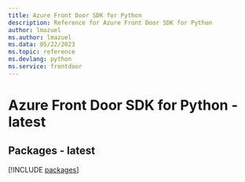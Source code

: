 ```yaml
---
title: Azure Front Door SDK for Python
description: Reference for Azure Front Door SDK for Python
author: lmazuel
ms.author: lmazuel
ms.data: 05/22/2023
ms.topic: reference
ms.devlang: python
ms.service: frontdoor
---
```

# Azure Front Door SDK for Python - latest
## Packages - latest
[!INCLUDE [packages](front-door-index.md)]
